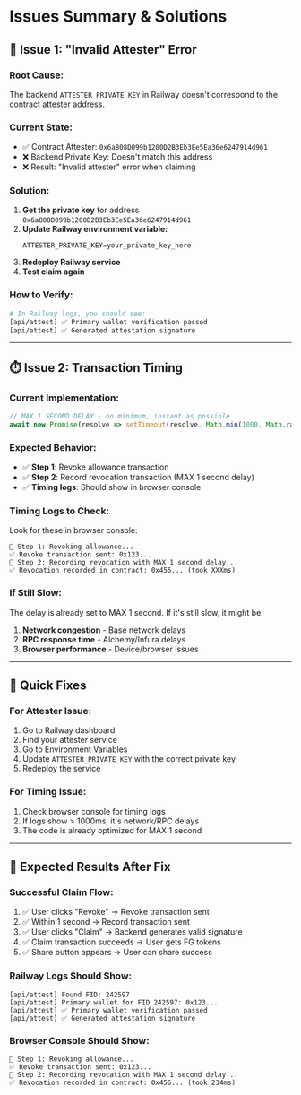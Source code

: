 # Issues Summary & Solutions

## 🚨 Issue 1: "Invalid Attester" Error

### **Root Cause:**
The backend `ATTESTER_PRIVATE_KEY` in Railway doesn't correspond to the contract attester address.

### **Current State:**
- ✅ Contract Attester: `0x6a808D099b1200D2B3Eb3Ee5Ea36e6247914d961`
- ❌ Backend Private Key: Doesn't match this address
- ❌ Result: "Invalid attester" error when claiming

### **Solution:**
1. **Get the private key** for address `0x6a808D099b1200D2B3Eb3Ee5Ea36e6247914d961`
2. **Update Railway environment variable:**
   ```
   ATTESTER_PRIVATE_KEY=your_private_key_here
   ```
3. **Redeploy Railway service**
4. **Test claim again**

### **How to Verify:**
```bash
# In Railway logs, you should see:
[api/attest] ✅ Primary wallet verification passed
[api/attest] ✅ Generated attestation signature
```

---

## ⏱️ Issue 2: Transaction Timing

### **Current Implementation:**
```javascript
// MAX 1 SECOND DELAY - no minimum, instant as possible
await new Promise(resolve => setTimeout(resolve, Math.min(1000, Math.random() * 1000)));
```

### **Expected Behavior:**
- ✅ **Step 1**: Revoke allowance transaction
- ✅ **Step 2**: Record revocation transaction (MAX 1 second delay)
- ✅ **Timing logs**: Should show in browser console

### **Timing Logs to Check:**
Look for these in browser console:
```
📝 Step 1: Revoking allowance...
✅ Revoke transaction sent: 0x123...
📝 Step 2: Recording revocation with MAX 1 second delay...
✅ Revocation recorded in contract: 0x456... (took XXXms)
```

### **If Still Slow:**
The delay is already set to MAX 1 second. If it's still slow, it might be:
1. **Network congestion** - Base network delays
2. **RPC response time** - Alchemy/Infura delays
3. **Browser performance** - Device/browser issues

---

## 🔧 Quick Fixes

### **For Attester Issue:**
1. Go to Railway dashboard
2. Find your attester service
3. Go to Environment Variables
4. Update `ATTESTER_PRIVATE_KEY` with the correct private key
5. Redeploy the service

### **For Timing Issue:**
1. Check browser console for timing logs
2. If logs show > 1000ms, it's network/RPC delays
3. The code is already optimized for MAX 1 second

---

## 🎯 Expected Results After Fix

### **Successful Claim Flow:**
1. ✅ User clicks "Revoke" → Revoke transaction sent
2. ✅ Within 1 second → Record transaction sent  
3. ✅ User clicks "Claim" → Backend generates valid signature
4. ✅ Claim transaction succeeds → User gets FG tokens
5. ✅ Share button appears → User can share success

### **Railway Logs Should Show:**
```
[api/attest] Found FID: 242597
[api/attest] Primary wallet for FID 242597: 0x123...
[api/attest] ✅ Primary wallet verification passed
[api/attest] ✅ Generated attestation signature
```

### **Browser Console Should Show:**
```
📝 Step 1: Revoking allowance...
✅ Revoke transaction sent: 0x123...
📝 Step 2: Recording revocation with MAX 1 second delay...
✅ Revocation recorded in contract: 0x456... (took 234ms)
```